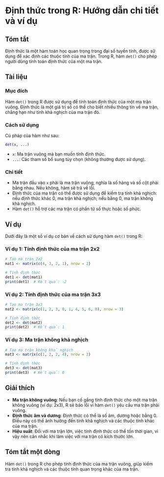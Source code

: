 <!--
Meta Description: # Định thức trong R: Hướng dẫn chi tiết và ví dụ ## Tóm tắt Định thức là một hàm toán học quan trọng trong đại số tuyến tính, được sử dụng để xác định...
Meta Keywords: trận, định, tính, thức, của
-->

# Định thức trong R: Hướng dẫn chi tiết và ví dụ

## Tóm tắt
Định thức là một hàm toán học quan trọng trong đại số tuyến tính, được sử dụng để xác định các thuộc tính của ma trận. Trong R, hàm `det()` cho phép người dùng tính toán định thức của một ma trận.

## Tài liệu
### Mục đích
Hàm `det()` trong R được sử dụng để tính toán định thức của một ma trận vuông. Định thức là một giá trị số có thể cho biết nhiều thông tin về ma trận, chẳng hạn như tính khả nghịch của ma trận đó.

### Cách sử dụng
Cú pháp của hàm như sau:

```R
det(x, ...)
```

- `x`: Ma trận vuông mà bạn muốn tính định thức.
- `...`: Các tham số bổ sung tùy chọn (không thường được sử dụng).

### Chi tiết
- Ma trận đầu vào `x` phải là ma trận vuông, nghĩa là số hàng và số cột phải bằng nhau. Nếu không, hàm sẽ trả về lỗi.
- Định thức của ma trận có thể được sử dụng để kiểm tra tính khả nghịch: nếu định thức khác 0, ma trận khả nghịch; nếu bằng 0, ma trận không khả nghịch.
- Hàm `det()` hỗ trợ các ma trận có phần tử số thực hoặc số phức.

## Ví dụ
Dưới đây là một số ví dụ cơ bản về cách sử dụng hàm `det()` trong R:

### Ví dụ 1: Tính định thức của ma trận 2x2
```R
# Tạo ma trận 2x2
mat1 <- matrix(c(4, 3, 2, 1), nrow = 2)

# Tính định thức
det1 <- det(mat1)
print(det1)  # Kết quả: -2
```

### Ví dụ 2: Tính định thức của ma trận 3x3
```R
# Tạo ma trận 3x3
mat2 <- matrix(c(1, 2, 3, 0, 1, 4, 5, 6, 0), nrow = 3)

# Tính định thức
det2 <- det(mat2)
print(det2)  # Kết quả: 1
```

### Ví dụ 3: Ma trận không khả nghịch
```R
# Tạo ma trận không khả nghịch
mat3 <- matrix(c(1, 2, 2, 4), nrow = 2)

# Tính định thức
det3 <- det(mat3)
print(det3)  # Kết quả: 0
```

## Giải thích
- **Ma trận không vuông**: Nếu bạn cố gắng tính định thức cho một ma trận không vuông (ví dụ: 2x3), R sẽ báo lỗi vì hàm `det()` yêu cầu ma trận phải vuông.
- **Định thức âm và dương**: Định thức có thể là số âm, dương hoặc bằng 0. Điều này có thể ảnh hưởng đến tính khả nghịch và các thuộc tính khác của ma trận.
- **Hiệu suất**: Đối với ma trận lớn, việc tính định thức có thể tốn thời gian, vì vậy nên cân nhắc khi làm việc với ma trận có kích thước lớn.

## Tóm tắt một dòng
Hàm `det()` trong R cho phép tính định thức của ma trận vuông, giúp kiểm tra tính khả nghịch và các thuộc tính quan trọng khác của ma trận.